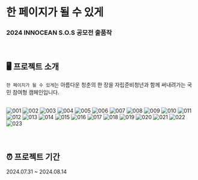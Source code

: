 # 한 페이지가 될 수 있게

### 2024 INNOCEAN S.O.S 공모전 출품작

<br>

## 🖥️ 프로젝트 소개
`한 페이지가 될 수 있게`는 아름다운 청춘의 한 장을 자립준비청년과 함께 써내려가는 국민 참여형 캠페인입니다. <br><br>

![001](https://github.com/user-attachments/assets/efa74a5f-6950-468e-9baa-cacbe40b293f)
![002](https://github.com/user-attachments/assets/d00219dc-7f55-454f-bbdd-3c7c7c4db5cd)
![003](https://github.com/user-attachments/assets/a9709f3a-11ac-40cc-bfd4-f8700f6100f2)
![004](https://github.com/user-attachments/assets/88589f09-5772-4013-afb3-58cb84c7c171)
![005](https://github.com/user-attachments/assets/e4e5aa49-8bc8-4a18-89a7-e02bd1b85ff1)
![006](https://github.com/user-attachments/assets/7a91f37a-0881-4261-a355-5f9c3e6e2964)
![007](https://github.com/user-attachments/assets/88dd02fc-4367-46a5-b931-0aca0498c1ec)
![008](https://github.com/user-attachments/assets/a37c11bd-ae53-427d-8b42-be9385c5b5d8)
![009](https://github.com/user-attachments/assets/328cd06b-57b3-41e1-a657-955582056d23)
![010](https://github.com/user-attachments/assets/25d0000d-23c3-4c40-9894-1bd9e9e890db)
![011](https://github.com/user-attachments/assets/40e7785d-8ab4-4f5f-b483-879a859739cf)
![012](https://github.com/user-attachments/assets/d9de7c28-cacf-49a7-b872-b791de257d7a)
![013](https://github.com/user-attachments/assets/14520b6d-cf0a-44b5-bf22-1b6e20958100)
![014](https://github.com/user-attachments/assets/519ee52f-f9e0-4d12-934e-ebca873ad5fb)
![015](https://github.com/user-attachments/assets/733c989e-975e-4397-a3dc-a63dfa8689ac)
![016](https://github.com/user-attachments/assets/471c729a-27d6-4905-89a2-10a75bf1573f)
![017](https://github.com/user-attachments/assets/9647c6b6-0b53-4e49-bd27-6d0b52f7b12e)
![018](https://github.com/user-attachments/assets/c24ef4b5-40ee-408a-962c-34f31009a3b5)
![019](https://github.com/user-attachments/assets/3041a5f0-4427-4c04-9e9e-83f5842c6995)
![020](https://github.com/user-attachments/assets/5c515ec2-32f7-4ccf-b47b-c2eaad72fd46)
![021](https://github.com/user-attachments/assets/64d0dd45-92cc-4065-9d8f-180f72576427)
![022](https://github.com/user-attachments/assets/69e642b9-b398-42e2-ad74-f601f191f58d)
![023](https://github.com/user-attachments/assets/cbae5e8f-7c2d-4807-8755-487ce1a69084)
<br><br><br>


## ⏰ 프로젝트 기간
2024.07.31 ~ 2024.08.14
<br><br><br>
